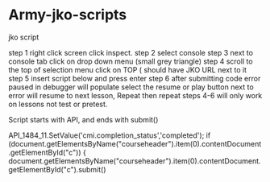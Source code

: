 # Army-jko-scripts
jko script


step 1 right click screen click inspect.
step 2 select console
step 3 next to console tab click on drop down menu (small grey triangle)
step 4 scroll to the top of selection menu click on TOP ( should have JKO URL next to it
step 5 insert script below and press enter
step 6 after submitting code error paused in debugger will populate select the resume or play button next to error will resume to next lesson, Repeat then repeat steps 4-6 will only work on lessons not test or pretest.

Script starts with API, and ends with submit()    
 
API_1484_11.SetValue('cmi.completion_status','completed');
if (document.getElementsByName("courseheader").item(0).contentDocument.getElementById("c")) {
document.getElementsByName("courseheader").item(0).contentDocument.getElementById("c").submit()



